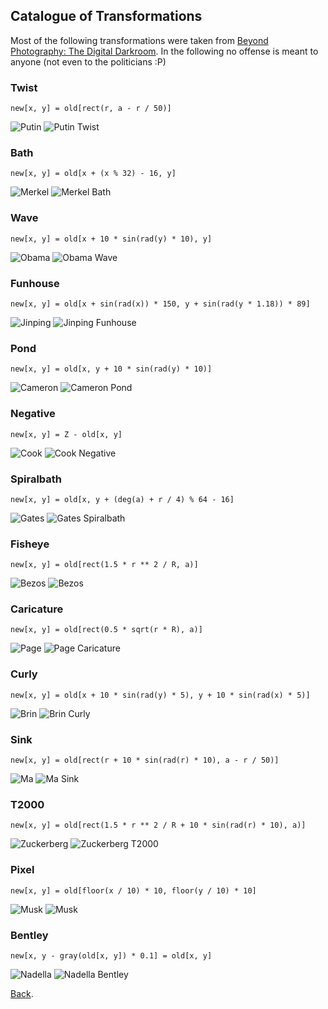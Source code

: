 ## Catalogue of Transformations

Most of the following transformations were taken from
[Beyond Photography: The Digital Darkroom](http://spinroot.com/pico/).
In the following no offense is meant to anyone (not
even to the politicians :P)

###  Twist
	new[x, y] = old[rect(r, a - r / 50)]
![Putin](images/catalogue/putin.jpg "Putin")
![Putin Twist](images/catalogue/putin-twist.jpg "Putin Twist")

###  Bath
	new[x, y] = old[x + (x % 32) - 16, y]
![Merkel](images/catalogue/merkel.jpg "Merkel")
![Merkel Bath](images/catalogue/merkel-bath.jpg "Merkel Bath")

###  Wave
	new[x, y] = old[x + 10 * sin(rad(y) * 10), y]
![Obama](images/catalogue/obama.jpg "Obama")
![Obama Wave](images/catalogue/obama-wave.jpg "Obama Wave")

### Funhouse
	new[x, y] = old[x + sin(rad(x)) * 150, y + sin(rad(y * 1.18)) * 89]
![Jinping](images/catalogue/jinping.jpg "Jinping")
![Jinping Funhouse](images/catalogue/jinping-funhouse.jpg "Jinping Funhouse")

###  Pond
	new[x, y] = old[x, y + 10 * sin(rad(y) * 10)]
![Cameron](images/catalogue/cameron.jpg "Cameron")
![Cameron Pond](images/catalogue/cameron-pond.jpg "Cameron Pond")

### Negative
	new[x, y] = Z - old[x, y]
![Cook](images/catalogue/cook.jpg "Cook")
![Cook Negative](images/catalogue/cook-negative.jpg "Cook Negative")

###  Spiralbath
	new[x, y] = old[x, y + (deg(a) + r / 4) % 64 - 16]
![Gates](images/catalogue/gates.jpg "Gates")
![Gates Spiralbath](images/catalogue/gates-spiralbath.jpg "Gates Spiralbath")

###  Fisheye
	new[x, y] = old[rect(1.5 * r ** 2 / R, a)]
![Bezos](images/catalogue/bezos.jpg "Bezos")
![Bezos](images/catalogue/bezos-fisheye.jpg "Bezos Fisheye")

###  Caricature
	new[x, y] = old[rect(0.5 * sqrt(r * R), a)]
![Page](images/catalogue/page.jpg "Page")
![Page Caricature](images/catalogue/page-caricature.jpg "Page Caricature")

### Curly
	new[x, y] = old[x + 10 * sin(rad(y) * 5), y + 10 * sin(rad(x) * 5)]
![Brin](images/catalogue/brin.jpg "Brin")
![Brin Curly](images/catalogue/brin-curly.jpg "Brin Curly")

###  Sink
	new[x, y] = old[rect(r + 10 * sin(rad(r) * 10), a - r / 50)]
![Ma](images/catalogue/ma.jpg "Ma")
![Ma Sink](images/catalogue/ma-sink.jpg "Ma Sink")

### T2000
	new[x, y] = old[rect(1.5 * r ** 2 / R + 10 * sin(rad(r) * 10), a)]
![Zuckerberg](images/catalogue/zuckerberg.jpg "Zuckerberg")
![Zuckerberg T2000](images/catalogue/zuckerberg-t2000.jpg "Zuckerberg T2000")

### Pixel
	new[x, y] = old[floor(x / 10) * 10, floor(y / 10) * 10]
![Musk](images/catalogue/musk.jpg "Musk")
![Musk](images/catalogue/musk-pixel.jpg "Musk Pixel")

###  Bentley
	new[x, y - gray(old[x, y]) * 0.1] = old[x, y]
![Nadella](images/catalogue/nadella.jpg "Nadella")
![Nadella Bentley](images/catalogue/nadella-bentley.jpg "Nadella Bentley")

[Back](../README.md).